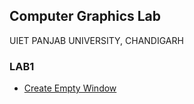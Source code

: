 ## Computer Graphics Lab
UIET PANJAB UNIVERSITY, CHANDIGARH

### LAB1
- <a href="/LAB1/1-Create%20Empty%20Window/main.cpp">Create Empty Window</a>
